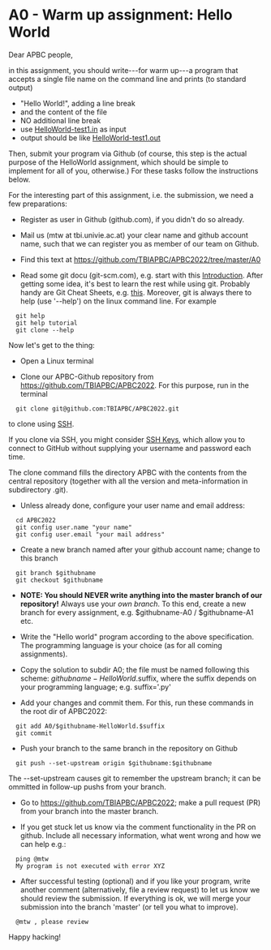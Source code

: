 # A0 - Warm up assignment: Hello World

Dear APBC people,

in this assignment, you should write---for warm up---a program that
accepts a single file name on the command line and prints (to standard
output)

  * "Hello World!", adding a line break
  * and the content of the file
  * NO additional line break
  * use [HelloWorld-test1.in](https://github.com/TBIAPBC/APBC2022/blob/master/A0/HelloWorld-test1.in) as input
  * output should be like [HelloWorld-test1.out](https://github.com/TBIAPBC/APBC2022/blob/master/A0/HelloWorld-test1.out)

Then, submit your program via Github (of course, this step is the
actual purpose of the HelloWorld assignment, which should be simple to
implement for all of you, otherwise.) For these tasks follow the
instructions below.

For the interesting part of this assignment, i.e. the submission, we
need a few preparations:

* Register as user in Github (github.com), if you didn't do so already.

* Mail us (mtw at tbi.univie.ac.at) your clear name and github
  account name, such that we can register you as member of our team on
  Github.

* Find this text at https://github.com/TBIAPBC/APBC2022/tree/master/A0

* Read some git docu (git-scm.com), e.g. start with this [Introduction](https://www.tbi.univie.ac.at/~jlandersen/_static/git.pdf).
  After getting some idea, it's best to learn the rest while using git. Probably handy are Git Cheat Sheets,
  e.g. [this](https://education.github.com/git-cheat-sheet-education.pdf).
  Moreover, git is always there to help (use '--help') on the linux command line. For example
```
  git help
  git help tutorial
  git clone --help
```

Now let's get to the thing:

* Open a Linux terminal

* Clone our APBC-Github repository from https://github.com/TBIAPBC/APBC2022. For this purpose, run in the terminal
```
  git clone git@github.com:TBIAPBC/APBC2022.git
```
  to clone using [SSH](https://docs.github.com/en/authentication/connecting-to-github-with-ssh/about-ssh).

  If you clone via SSH, you might consider [SSH Keys](https://docs.github.com/en/authentication/connecting-to-github-with-ssh/generating-a-new-ssh-key-and-adding-it-to-the-ssh-agent), which allow you to connect to GitHub without supplying your username and password each time.

  The clone command fills the directory APBC with the contents from the central repository (together with all the version and meta-information in subdirectory .git).
* Unless already done, configure your user name and email address:
```
  cd APBC2022
  git config user.name "your name"
  git config user.email "your mail address"
```

* Create a new branch named after your github account name; change to this branch
```
  git branch $githubname
  git checkout $githubname
```

* __NOTE: You should NEVER write anything into the master branch of our repository!__ Always use your *own branch*. To this end, create a new branch for every assignment, e.g. $githubname-A0 / $githubname-A1 etc.

* Write the "Hello world" program according to the above specification. The programming language is your choice (as for all coming assignments).

* Copy the solution to subdir A0; the file must be named following this scheme: $githubname-HelloWorld.$suffix,
  where the suffix depends on your programming language; e.g. suffix='.py'

* Add your changes and commit them. For this, run these commands in the root dir of APBC2022:
```
  git add A0/$githubname-HelloWorld.$suffix
  git commit
```

* Push your branch to the same branch in the repository on Github
```
  git push --set-upstream origin $githubname:$githubname
```
  The --set-upstream causes git to remember the upstream branch; it can be ommitted in follow-up pushs from your branch.

* Go to https://github.com/TBIAPBC/APBC2022; make a pull request (PR) from your branch into the master branch.

* If you get stuck let us know via the comment functionality in the PR on github. Include all necessary information, what went wrong and
  how we can help e.g.:

```
  ping @mtw
  My program is not executed with error XYZ
```

* After successful testing (optional) and if you like your program, write another comment (alternatively, file a review request) to let us know we
  should review the submission. If everything is ok, we will merge your submission into the branch 'master' (or tell you what to
  improve).

```
  @mtw , please review
```

Happy hacking!
